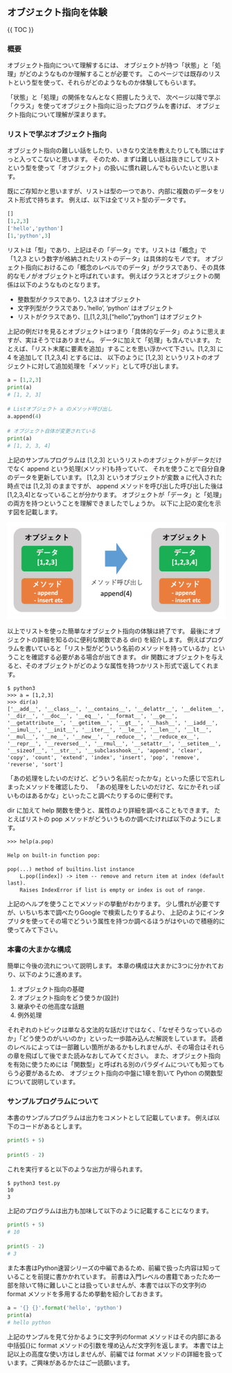 ## オブジェクト指向を体験

{{ TOC }}

### 概要

オブジェクト指向について理解するには、
オブジェクトが持つ「状態」と「処理」がどのようなものか理解することが必要です。
このページでは既存のリストという型を使って、それらがどのようなものか体験してもらいます。

「状態」と「処理」の関係をなんとなく把握したうえで、
次ページ以降で学ぶ「クラス」を使ってオブジェクト指向に沿ったプログラムを書けば、
オブジェクト指向について理解が深まります。

### リストで学ぶオブジェクト指向

オブジェクト指向の難しい話をしたり、いきなり文法を教えたりしても頭にはすっと入ってこないと思います。
そのため、まずは難しい話は抜きにしてリストという型を使って「オブジェクト」の扱いに慣れ親しんでもらいたいと思います。

既にご存知かと思いますが、リストは型の一つであり、内部に複数のデータをリスト形式で持ちます。
例えば、以下は全てリスト型のデータです。

```python
[]
[1,2,3]
['hello','python']
[1,'python',3]
```

リストは「型」であり、上記はその「データ」です。リストは「概念」で「1,2,3 という数字が格納されたリストのデータ」は具体的なモノです。
オブジェクト指向におけるこの「概念のレベルでのデータ」がクラスであり、その具体的なモノがオブジェクトと呼ばれています。
例えばクラスとオブジェクトの関係は以下のようなものとなります。

*	整数型がクラスであり、1,2,3 はオブジェクト
*	文字列型がクラスであり、’hello’, ‘python’ はオブジェクト
*	リストがクラスであり、[],[1,2,3],[“hello”,”python”] はオブジェクト

上記の例だけを見るとオブジェクトはつまり「具体的なデータ」のように思えますが、実はそうではありません。
データに加えて「処理」も含んでいます。
たとえば、「リスト末尾に要素を追加」することを思い浮かべて下さい。[1,2,3] に 4 を追加して [1,2,3,4] とするには、
以下のように [1,2,3] というリストのオブジェクトに対して追加処理を「メソッド」として呼び出します。

```python
a = [1,2,3]
print(a)
# [1, 2, 3]

# Listオブジェクト a のメソッド呼び出し
a.append(4)

# オブジェクト自体が変更されている
print(a)
# [1, 2, 3, 4]
```

上記のサンプルプログラムは [1,2,3] というリストのオブジェクトがデータだけでなく append という処理(メソッド)も持っていて、
それを使うことで自分自身のデータを更新しています。
[1,2,3] というオブジェクトが変数 a に代入された時点では [1,2,3] のままですが、
append メソッドを呼び出した呼び出した後は[1,2,3,4]となっていることが分かります。
オブジェクトが「データ」と「処理」の両方を持つということを理解できましたでしょうか。
以下に上記の変化を示す図を記載します。

![image](./1015_image/01.png)

以上でリストを使った簡単なオブジェクト指向の体験は終了です。
最後にオブジェクトの詳細を知るのに便利な関数である dir() を紹介します。
例えばプログラムを書いていると「リスト型がどういう名前のメソッドを持っているか」ということを確認する必要がある場合が出てきます。
dir 関数にオブジェクトを与えると、そのオブジェクトがどのような属性を持つかリスト形式で返してくれます。

```
$ python3
>>> a = [1,2,3]
>>> dir(a)
['__add__', '__class__', '__contains__', '__delattr__', '__delitem__', '__dir__', '__doc__', '__eq__', '__format__', '__ge__', '__getattribute__', '__getitem__', '__gt__', '__hash__', '__iadd__', '__imul__', '__init__', '__iter__', '__le__', '__len__', '__lt__', '__mul__', '__ne__', '__new__', '__reduce__', '__reduce_ex__', '__repr__', '__reversed__', '__rmul__', '__setattr__', '__setitem__', '__sizeof__', '__str__', '__subclasshook__', 'append', 'clear', 'copy', 'count', 'extend', 'index', 'insert', 'pop', 'remove', 'reverse', 'sort']
```

「あの処理をしたいのだけど、どういう名前だったかな」といった感じで忘れしまったメソッドを確認したり、
「あの処理をしたいのだけど、なにかそれっぽいものはあるかな」といったこと調べたりするのに便利です。

dir に加えて help 関数を使うと、属性のより詳細を調べることもできます。
たとえばリストの pop メソッドがどういうものか調べたければ以下のようにします。

```
>>> help(a.pop)

Help on built-in function pop:

pop(...) method of builtins.list instance
    L.pop([index]) -> item -- remove and return item at index (default last).
    Raises IndexError if list is empty or index is out of range.
```

上記のヘルプを使うことでメソッドの挙動がわかります。
少し慣れが必要ですが、いちいち本で調べたりGoogle で検索したりするより、
上記のようにインタプリタを使ってその場でどういう属性を持つか調べるほうがはやいので積極的に使ってみて下さい。

### 本書の大まかな構成

簡単に今後の流れについて説明します。
本章の構成は大まかに3つに分かれており、以下のように進めます。

1.	オブジェクト指向の基礎
2.	オブジェクト指向をどう使うか(設計)
3.	継承やその他高度な話題
4.	例外処理

それぞれのトピックは単なる文法的な話だけではなく、「なぜそうなっているのか」「どう使うのがいいのか」といった一歩踏み込んだ解説をしています。
読者のレベルによっては一部難しい箇所があるかもしれませんが、その場合はそれらの章を飛ばして後でまた読みなおしてみてください。
また、オブジェクト指向を有効に使うためには「関数型」と呼ばれる別のパラダイムについても知ってもらう必要があるため、
オブジェクト指向の中盤に1章を割いて Python の関数型について説明しています。

### サンプルプログラムについて

本書のサンプルプログラムは出力をコメントとして記載しています。
例えば以下のコードがあるとします。

```python
print(5 + 5)

print(5 - 2)
```

これを実行すると以下のような出力が得られます。

```
$ python3 test.py
10
3
```

上記のプログラムは出力も加味して以下のように記載することになります。

```python
print(5 + 5)
# 10

print(5 - 2)
# 3
```

また本書はPython速習シリーズの中編であるため、前編で扱った内容は知っていることを前提に書かかれています。
前書は入門レベルの書籍であったため一部を除いて特に難しいことは扱っていませんが、本書では以下の文字列の format メソッドを多用するため挙動を紹介しておきます。

```python
a = '{} {}'.format('hello', 'python')
print(a)
# hello python
```

上記のサンプルを見て分かるように文字列のformat メソッドはその内部にある中括弧{}に format メソッドの引数を埋め込んだ文字列を返します。
本書では上記以上の高度な使い方はしませんが、前編では format メソッドの詳細を扱っています。ご興味があるかたはご一読願います。
